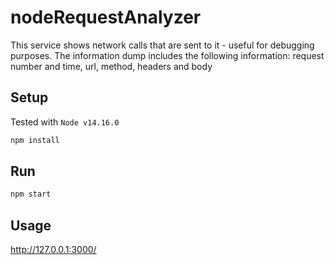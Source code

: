 # nodeRequestAnalyzer
This service shows network calls that are sent to it - useful for debugging purposes.
The information dump includes the following information: request number and time, url, method, headers and body

## Setup

Tested with `Node v14.16.0`

```sh
npm install
```

## Run

```sh
npm start
```

## Usage

http://127.0.0.1:3000/